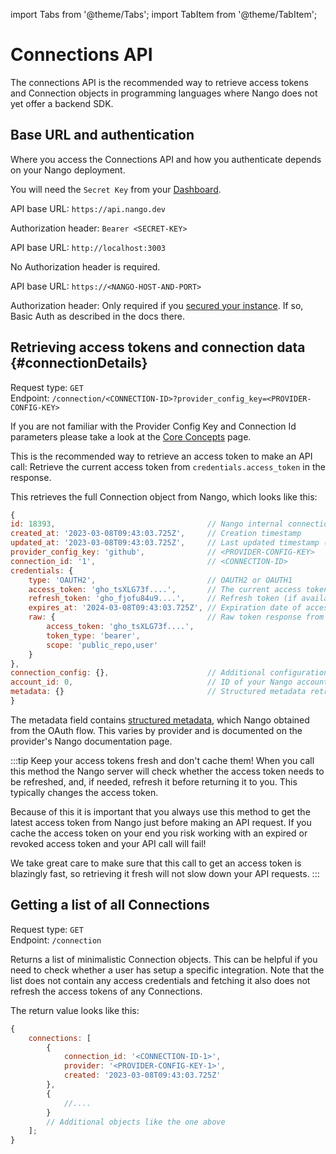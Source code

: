 import Tabs from '@theme/Tabs';
import TabItem from '@theme/TabItem';

# Connections API

The connections API is the recommended way to retrieve access tokens and Connection objects in programming languages where Nango does not yet offer a backend SDK.

## Base URL and authentication

Where you access the Connections API and how you authenticate depends on your Nango deployment.

<Tabs groupId="deployment" queryString>
<TabItem value="cloud" label="Nango Cloud">

You will need the `Secret Key` from your [Dashboard](https://app.nango.dev/).

API base URL: `https://api.nango.dev`

Authorization header: `Bearer <SECRET-KEY>`

  </TabItem>
  <TabItem value="localhost" label="Localhost">

API base URL: `http://localhost:3003`

No Authorization header is required.

  </TabItem>
  <TabItem value="self-hosted" label="Self-hosted">

API base URL: `https://<NANGO-HOST-AND-PORT>`

Authorization header: Only required if you [secured your instance](nango-deploy/oss-instructions.md#securing-your-instance). If so, Basic Auth as described in the docs there.

  </TabItem>
</Tabs>

## Retrieving access tokens and connection data {#connectionDetails}

Request type: `GET`  
Endpoint: `/connection/<CONNECTION-ID>?provider_config_key=<PROVIDER-CONFIG-KEY>`

If you are not familiar with the Provider Config Key and Connection Id parameters please take a look at the [Core Concepts](reference/core-concepts.md) page.

This is the recommended way to retrieve an access token to make an API call: Retrieve the current access token from `credentials.access_token` in the response.

This retrieves the full Connection object from Nango, which looks like this:

```js
{
id: 18393,                                  // Nango internal connection id
created_at: '2023-03-08T09:43:03.725Z',     // Creation timestamp
updated_at: '2023-03-08T09:43:03.725Z',     // Last updated timestamp (e.g. last token refresh)
provider_config_key: 'github',              // <PROVIDER-CONFIG-KEY>
connection_id: '1',                         // <CONNECTION-ID>
credentials: {
    type: 'OAUTH2',                         // OAUTH2 or OAUTH1
    access_token: 'gho_tsXLG73f....',       // The current access token (refreshed if needed)
    refresh_token: 'gho_fjofu84u9....',     // Refresh token (if available, otherwise missing)
    expires_at: '2024-03-08T09:43:03.725Z', // Expiration date of access token (only if refresh token is present, otherwise missing)
    raw: {                                  // Raw token response from the OAuth provider: Contents vary!
        access_token: 'gho_tsXLG73f....',
        token_type: 'bearer',
        scope: 'public_repo,user'
    }
},
connection_config: {},                      // Additional configuration, see Frontend SDK reference
account_id: 0,                              // ID of your Nango account (Nango Cloud only)
metadata: {}                                // Structured metadata retrieved by Nango
}
```

The metadata field contains [structured metadata](reference/core-concepts.md#metadata), which Nango obtained from the OAuth flow. This varies by provider and is documented on the provider's Nango documentation page.

:::tip Keep your access tokens fresh and don't cache them!
When you call this method the Nango server will check whether the access token needs to be refreshed, and, if needed, refresh it before returning it to you. This typically changes the access token.

Because of this it is important that you always use this method to get the latest access token from Nango just before making an API request. If you cache the access token on your end you risk working with an expired or revoked access token and your API call will fail!

We take great care to make sure that this call to get an access token is blazingly fast, so retrieving it fresh will not slow down your API requests.
:::

## Getting a list of all Connections

Request type: `GET`  
Endpoint: `/connection`

Returns a list of minimalistic Connection objects. This can be helpful if you need to check whether a user has setup a specific integration. Note that the list does not contain any access credentials and fetching it also does not refresh the access tokens of any Connections.

The return value looks like this:

```js
{
    connections: [
        {
            connection_id: '<CONNECTION-ID-1>',
            provider: '<PROVIDER-CONFIG-KEY-1>',
            created: '2023-03-08T09:43:03.725Z'
        },
        {
            //....
        }
        // Additional objects like the one above
    ];
}
```
